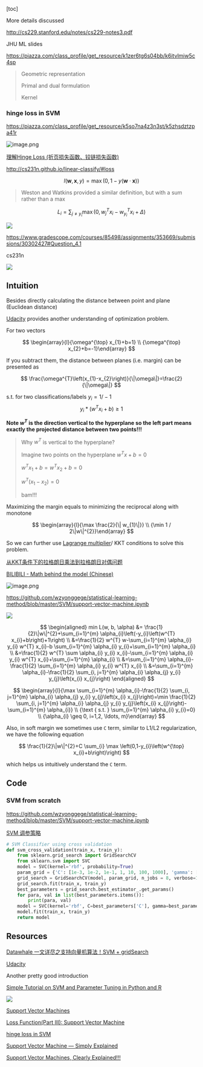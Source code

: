 [toc]



More details discussed

http://cs229.stanford.edu/notes/cs229-notes3.pdf

JHU ML slides

https://piazza.com/class_profile/get_resource/k1zer6tg6s04bb/k6itvlmiw5c4sp

> Geometric representation
>
> Primal and dual formulation
>
> Kernel





### hinge loss in SVM



https://piazza.com/class_profile/get_resource/k5so7na4z3n3st/k5zhsdztzpa41r

![image.png](https://i.loli.net/2020/02/19/HZpKmo4wBYgN3sV.png)





[理解Hinge Loss (折页损失函数、铰链损失函数)](https://blog.csdn.net/fendegao/article/details/79968994)



http://cs231n.github.io/linear-classify/#loss


$$
l(\mathbf{w}, \mathbf{x}, y)=\max (0,1-y(\mathbf{w} \cdot \mathbf{x}))
$$


> Weston and Watkins provided a similar definition, but with a sum rather than a max


$$
L_{i}=\sum_{j \neq y_{i}} \max \left(0, w_{j}^{T} x_{i}-w_{y_{i}}^{T} x_{i}+\Delta\right)
$$


![](http://cs231n.github.io/assets/margin.jpg)





https://www.gradescope.com/courses/85498/assignments/353669/submissions/30302427#Question_4.1

cs231n

![](https://i.loli.net/2020/05/27/Wbj84KBhV7DZO2f.png)









## Intuition



Besides directly calculating the distance between point and plane (Euclidean distance)

[Udacity](https://www.youtube.com/watch?v=5yzSv4jYMyI&list=PLgIPpm6tJZoShjm7r8Npia7CMsMlRWeuZ&index=1) provides another understanding of optimization problem.

For two vectors


$$
\begin{array}{l}{\omega^{\top} x_{1}+b=1} \\ {\omega^{\top} x_{2}+b=-1}\end{array}
$$

If you subtract them, the distance between planes (i.e. margin) can be presented as

$$
\frac{\omega^{T}\left(x_{1}-x_{2}\right)}{\|\omega\|}=\frac{2}{\|\omega\|}
$$

s.t. for two classifications/labels $y_i = 1/-1$ 
$$
y_i*(w^Tx_i+b) \geq 1
$$



**Note $w^T$ is the direction vertical to the hyperplane so the left part means exactly the projected distance between two points!!!**

> Why $w^T$ is vertical to the hyperplane?
>
> Imagine two points on the hyperplane $w^Tx+b =0$
>
> $w^Tx_1+b = w^Tx_2+b = 0$
>
> $w^T(x_1-x_2)=0$
>
> bam!!!

Maximizing the margin equals to minimizing the reciprocal along with monotone



$$
\begin{array}{l}{\max \frac{2}{\| w_{1}\|}} \\ {\min 1 / 2\|w\|^{2}}\end{array}
$$



So we can further use [Lagrange multiplier](https://en.wikipedia.org/wiki/Lagrange_multiplier#Examples)/ KKT conditions to solve this problem.

[从KKT条件下的拉格朗日乘法到拉格朗日对偶问题](https://blog.csdn.net/dpengwang/article/details/88355744)

[BILIBILI - Math behind the model (Chinese)](https://www.bilibili.com/video/av70839977/?p=28&spm_id_from=333.788.b_6d756c74695f70616765.28)



![image.png](https://i.loli.net/2020/02/15/3iNET4RmJw8MIHx.png)



https://github.com/wzyonggege/statistical-learning-method/blob/master/SVM/support-vector-machine.ipynb

![](https://render.githubusercontent.com/render/math?math=%5Cmin%5C%20f%28x%29%3D%5Cmin%20%5Cmax%5C%20L%28w%2C%20b%2C%20%5Calpha%29%5Cgeq%20%5Cmax%20%5Cmin%5C%20L%28w%2C%20b%2C%20%5Calpha%29&mode=inline)


$$
\begin{aligned} min L(w, b, \alpha) &= \frac{1}{2}\|w\|^{2}+\sum_{i=1}^{m} \alpha_{i}\left(-y_{i}\left(w^{T} x_{i}+b\right)+1\right) \\ &=\frac{1}{2} w^{T} w-\sum_{i=1}^{m} \alpha_{i} y_{i} w^{T} x_{i}-b \sum_{i=1}^{m} \alpha_{i} y_{i}+\sum_{i=1}^{m} \alpha_{i} \\ &=\frac{1}{2} w^{T} \sum \alpha_{i} y_{i} x_{i}-\sum_{i=1}^{m} \alpha_{i} y_{i} w^{T} x_{i}+\sum_{i=1}^{m} \alpha_{i} \\ &=\sum_{i=1}^{m} \alpha_{i}-\frac{1}{2} \sum_{i=1}^{m} \alpha_{i} y_{i} w^{T} x_{i} \\ &=\sum_{i=1}^{m} \alpha_{i}-\frac{1}{2} \sum_{i, j=1}^{m} \alpha_{i} \alpha_{j} y_{i} y_{j}\left(x_{i} x_{j}\right) \end{aligned}
$$

$$
\begin{array}{l}{\max \sum_{i=1}^{m} \alpha_{i}-\frac{1}{2} \sum_{i, j=1}^{m} \alpha_{i} \alpha_{j} y_{i} y_{j}\left(x_{i} x_{j}\right)=\min \frac{1}{2} \sum_{i, j=1}^{m} \alpha_{i} \alpha_{j} y_{i} y_{j}\left(x_{i} x_{j}\right)-\sum_{i=1}^{m} \alpha_{i}} \\ {\text { s.t. } \sum_{i=1}^{m} \alpha_{i} y_{i}=0} \\ {\alpha_{i} \geq 0, i=1,2, \ldots, m}\end{array}
$$



Also, in soft margin we sometimes use `C` term, similar to L1/L2 regularization, we have the following equation

$$
\frac{1}{2}\|w\|^{2}+C \sum_{i} \max \left(0,1-y_{i}\left(w^{\top} x_{i}+b\right)\right)
$$

which helps us intuitively understand the `C` term.







## Code



### SVM from scratch

https://github.com/wzyonggege/statistical-learning-method/blob/master/SVM/support-vector-machine.ipynb



[SVM 调参策略](https://blog.csdn.net/u014484783/article/details/78220646)

```python
# SVM Classifier using cross validation    
def svm_cross_validation(train_x, train_y):    
    from sklearn.grid_search import GridSearchCV    
    from sklearn.svm import SVC    
    model = SVC(kernel='rbf', probability=True)    
    param_grid = {'C': [1e-3, 1e-2, 1e-1, 1, 10, 100, 1000], 'gamma': [0.001, 0.0001]}    
    grid_search = GridSearchCV(model, param_grid, n_jobs = 8, verbose=1)    
    grid_search.fit(train_x, train_y)    
    best_parameters = grid_search.best_estimator_.get_params()    
    for para, val in list(best_parameters.items()):    
        print(para, val)    
    model = SVC(kernel='rbf', C=best_parameters['C'], gamma=best_parameters['gamma'], probability=True)    
    model.fit(train_x, train_y)    
    return model
```





## Resources



[Datawhale 一文详尽之支持向量机算法！SVM + gridSearch](https://mp.weixin.qq.com/s?__biz=MzIyNjM2MzQyNg==&mid=2247491332&idx=1&sn=a725c3b08aa316edce4ebcc33b296703&chksm=e870ce49df07475f88beb3c255191725fceead8d365721adef4dbfd029ab445e2e955ef6af84&mpshare=1&scene=1&srcid=&sharer_sharetime=1589138577518&sharer_shareid=54d7b6bf73b347d381a7bff3f78b99d1&key=d324c761f914ac83f364740fdc5de4dd185c4386e0c5340dc9482d85b34539056c85823dd22fa64f97bd5c9875a844dd57b5511090512dc62793a7a8ac5d866a1c179f860a609b381ccdd0fd1fbdc39f&ascene=1&uin=NzA3NTE3MTMz&devicetype=Windows+10&version=62080085&lang=en&exportkey=A2I%2BQxKzfIgQzczFd6odkws%3D&pass_ticket=brI2mzO8Bei9ubTp1AqKp9LlM9tFQbjRMdFKagYkIJtNTV2%2FSQO0M6gBXqreowWR)





[Udacity](https://www.youtube.com/watch?v=5yzSv4jYMyI&list=PLgIPpm6tJZoShjm7r8Npia7CMsMlRWeuZ&index=1)



Another pretty good introduction

[Simple Tutorial on SVM and Parameter Tuning in Python and R](https://www.hackerearth.com/blog/developers/simple-tutorial-svm-parameter-tuning-python-r/)

![](https://blog-c7ff.kxcdn.com/blog/wp-content/uploads/2017/02/kernel.png)









[Support Vector Machines](https://medium.com/datadriveninvestor/support-vector-machines-ae0ff2375479)

[Loss Function(Part III): Support Vector Machine](https://towardsdatascience.com/optimization-loss-function-under-the-hood-part-iii-5dff33fa015d)

[hinge loss in SVM](https://stats.stackexchange.com/a/87160)

[Support Vector Machine — Simply Explained](https://towardsdatascience.com/support-vector-machine-simply-explained-fee28eba5496)

[Support Vector Machines, Clearly Explained!!!](https://www.youtube.com/watch?v=efR1C6CvhmE&feature=youtu.be)



